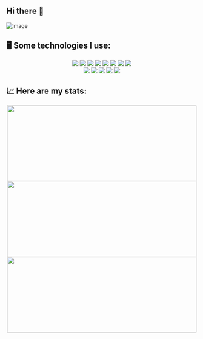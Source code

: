 ## Hi there 👋
<!--
<div align="center" height="500" width="80%">
  <img width="100%" src="https://www.canva.com/design/DAGGqRQ31LQ/t0YQsQ9t_A5Ys4wyvMWa1w/edit?utm_content=DAGGqRQ31LQ&utm_campaign=designshare&utm_medium=link2&utm_source=sharebutton" />
</div> -->
![image](https://github.com/leocoiradas/leocoiradas/assets/101076389/3df98d8e-0b88-4448-b041-ba355e3cfdfc)

<!--
**leocoiradas/leocoiradas** is a ✨ _special_ ✨ repository because its `README.md` (this file) appears on your GitHub profile.

Here are some ideas to get you started:

- 🔭 I’m currently working on ...
- 🌱 I’m currently learning ...
- 👯 I’m looking to collaborate on ...
- 🤔 I’m looking for help with ...
- 💬 Ask me about ...
- 📫 How to reach me: ...
- 😄 Pronouns: ...
- ⚡ Fun fact: ...
-->
## 🖥 Some technologies I use:
<div align="center" width="100%">
  <!--HTML CSS JAVASCRIPT REACT REDUX MONGODB NODEJS-->
  <img src="https://github.com/leocoiradas/leocoiradas/assets/101076389/89318fdd-f59b-4cf4-8931-f2b5ad11b9d0" />
  <img src="https://github.com/leocoiradas/leocoiradas/assets/101076389/322a4e41-3ef5-4d5c-a468-02e2e0073f7c" />
  <img src="https://github.com/leocoiradas/leocoiradas/assets/101076389/f6c1c98b-54e6-4cab-a22f-f2a43a34a712" />
  <img src="https://github.com/leocoiradas/leocoiradas/assets/101076389/1fe484e5-6a7c-4527-b1df-46e8c09eb92d" />
  <img src="https://github.com/leocoiradas/leocoiradas/assets/101076389/effedd1e-0909-4811-818c-987053271dd0" />
  <img src="https://github.com/leocoiradas/leocoiradas/assets/101076389/95a909b3-5874-418b-b0ec-bf94df925520" />
  <img src="https://github.com/leocoiradas/leocoiradas/assets/101076389/a6260e29-44a0-4c69-9d25-ede1c0b7bedc" />
  <img src="https://github.com/leocoiradas/leocoiradas/assets/101076389/46eb8560-46a1-4604-881c-e4bb11f06746" />
</div>
<div align="center" width="50%">
  <!--NET, C#, Microsoft Sql Server, git, github-->
  <img src="https://github.com/leocoiradas/leocoiradas/assets/101076389/0032c8d5-1b9f-433a-b9e4-64618f219552" />
  <img src="https://github.com/leocoiradas/leocoiradas/assets/101076389/d4aab64c-442a-4bf4-aa1a-b9ba988398a3" />
  <img src="https://github.com/leocoiradas/leocoiradas/assets/101076389/cfe9d516-452d-438c-bf6f-98d2cc390eef" />
  <img src="https://github.com/leocoiradas/leocoiradas/assets/101076389/85805f69-b7e6-44c8-aa98-6c390ede1dad" />
  <img src="https://github.com/leocoiradas/leocoiradas/assets/101076389/0b395045-cf3a-400e-8041-e79a7f369d41" />
</div>

## 📈 Here are my stats:
<div align="center" width="100%">
    <a href="https://github.com/anuraghazra/convoychat">
      <img height=200 width=500 align="center" src="https://github-readme-stats.vercel.app/api/top-langs?username=leocoiradas&layout=compact&langs_count=6&card_width=320&theme=algolia" />
    </a>
  <a href="https://github.com/anuraghazra/github-readme-stats">
    <img height=200 width=500 align="center" src="https://github-readme-stats.vercel.app/api?username=leocoiradas&theme=algolia" />
  </a>
  <a href="https://git.io/streak-stats">
    <img height=200 width=500 src="https://streak-stats.demolab.com/?user=leoCoiradas&theme=algolia"/>
  </a>
</div>






